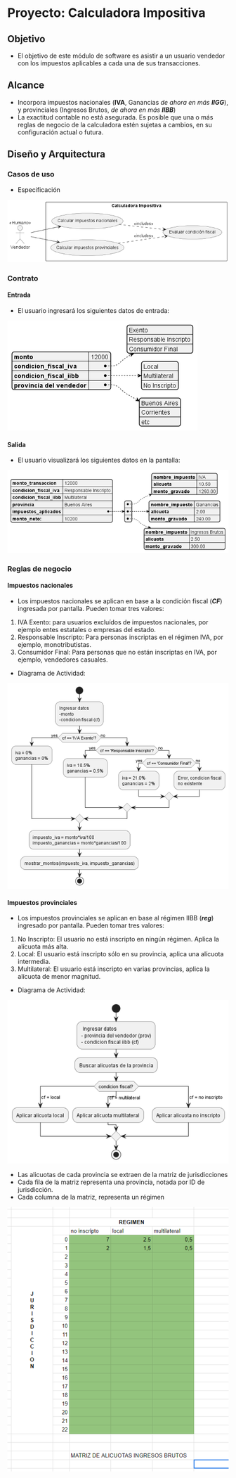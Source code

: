 # Proyecto: Calculadora Impositiva

## Objetivo 
- El objetivo de este módulo de software es asistir a un usuario vendedor con los impuestos aplicables a cada una de sus transacciones.

## Alcance
- Incorpora impuestos nacionales (__IVA__, Ganancias *de ahora en más __IIGG__*), y provinciales (Ingresos Brutos, *de ahora en más __IIBB__*) 
- La exactitud contable no está asegurada. Es posible que una o más reglas de negocio de la calculadora estén sujetas a cambios, en su configuración actual o futura.

## Diseño y Arquitectura

### Casos de uso

- Especificación

![Casos de uso](./diagramas/casos-de-uso.png)

### Contrato

#### Entrada
- El usuario ingresará los siguientes datos de entrada:

![Entrada](./diagramas/contrato-entrada.png)

#### Salida

- El usuario visualizará los siguientes datos en la pantalla:

![Salida](./diagramas/contrato-salida.png)


### Reglas de negocio

#### Impuestos nacionales
- Los impuestos nacionales se aplican en base a la condición fiscal (*__CF__*) ingresada por pantalla. Pueden tomar tres valores:
1. IVA Exento: para usuarios excluídos de impuestos nacionales, por ejemplo entes estatales o empresas del estado.
2. Responsable Inscripto: Para personas inscriptas en el régimen IVA, por ejemplo, monotributistas.
3. Consumidor Final: Para personas que no están inscriptas en IVA, por ejemplo, vendedores casuales.

- Diagrama de Actividad:

![Impuestos nacionales](./diagramas/impuestos-nacionales.png)

#### Impuestos provinciales
- Los impuestos provinciales se aplican en base al régimen IIBB (*__reg__*) ingresado por pantalla. Pueden tomar tres valores:
1. No Inscripto: El usuario no está inscripto en ningún régimen. Aplica la alícuota más alta.
2. Local: El usuario está inscripto sólo en su provincia, aplica una alícuota intermedia.
3. Multilateral: El usuario está inscripto en varias provincias,
aplica la alícuota de menor magnitud.

- Diagrama de Actividad:

![Impuestos provinciales](./diagramas/impuestos-provinciales.png)

- Las alicuotas de cada provincia se extraen de la matriz de jurisdicciones
- Cada fila de la matriz representa una provincia, notada por ID de jurisdicción.
- Cada columna de la matriz, representa un régimen

![Matriz](./diagramas/matriz.png)
